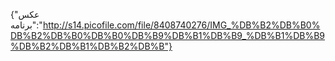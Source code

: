 {"عکس برنامه":"http://s14.picofile.com/file/8408740276/IMG_%DB%B2%DB%B0%DB%B2%DB%B0%DB%B0%DB%B9%DB%B1%DB%B9_%DB%B1%DB%B9%DB%B2%DB%B1%DB%B2%DB%B"}
